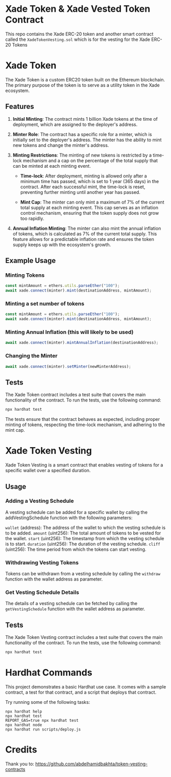 # Xade Token & Xade Vested Token Contract
This repo contains the Xade ERC-20 token and another smart contract called the `XadeTokenVesting.sol` which is for the vesting for the Xade ERC-20 Tokens  

# Xade Token
The Xade Token is a custom ERC20 token built on the Ethereum blockchain. The primary purpose of the token is to serve as a utility token in the Xade ecosystem.

## Features

1. **Initial Minting**: The contract mints 1 billion Xade tokens at the time of deployment, which are assigned to the deployer's address.

2. **Minter Role**: The contract has a specific role for a minter, which is initially set to the deployer's address. The minter has the ability to mint new tokens and change the minter's address.

3. **Minting Restrictions**: The minting of new tokens is restricted by a time-lock mechanism and a cap on the percentage of the total supply that can be minted at each minting event.

   - **Time-lock**: After deployment, minting is allowed only after a minimum time has passed, which is set to 1 year (365 days) in the contract. After each successful mint, the time-lock is reset, preventing further minting until another year has passed.
   
   - **Mint Cap**: The minter can only mint a maximum of 7% of the current total supply at each minting event. This cap serves as an inflation control mechanism, ensuring that the token supply does not grow too rapidly.

4. **Annual Inflation Minting**: The minter can also mint the annual inflation of tokens, which is calculated as 7% of the current total supply. This feature allows for a predictable inflation rate and ensures the token supply keeps up with the ecosystem's growth.

## Example Usage
### Minting Tokens
```js
const mintAmount = ethers.utils.parseEther("100");
await xade.connect(minter).mint(destinationAddress, mintAmount);
```
### Minting a set number of tokens
```js
const mintAmount = ethers.utils.parseEther("100");
await xade.connect(minter).mint(destinationAddress, mintAmount);
```
### Minting Annual Inflation (this will likely to be used)
```js
await xade.connect(minter).mintAnnualInflation(destinationAddress);
```
### Changing the Minter

```js
await xade.connect(minter).setMinter(newMinterAddress);
```

## Tests
The Xade Token contract includes a test suite that covers the main functionality of the contract. To run the tests, use the following command:
```bash
npx hardhat test
```
The tests ensure that the contract behaves as expected, including proper minting of tokens, respecting the time-lock mechanism, and adhering to the mint cap.

# Xade Token Vesting
Xade Token Vesting is a smart contract that enables vesting of tokens for a specific wallet over a specified duration.

## Usage
### Adding a Vesting Schedule
A vesting schedule can be added for a specific wallet by calling the addVestingSchedule function with the following parameters:

`wallet` (address): The address of the wallet to which the vesting schedule is to be added.
`amount` (uint256): The total amount of tokens to be vested for the wallet.
`start` (uint256): The timestamp from which the vesting schedule is to start.
`duration` (uint256): The duration of the vesting schedule.
`cliff` (uint256): The time period from which the tokens can start vesting.

### Withdrawing Vesting Tokens
Tokens can be withdrawn from a vesting schedule by calling the `withdraw` function with the wallet address as parameter.

### Get Vesting Schedule Details
The details of a vesting schedule can be fetched by calling the `getVestingSchedule` function with the wallet address as parameter.

## Tests
The Xade Token Vesting contract includes a test suite that covers the main functionality of the contract. To run the tests, use the following command:
```bash
npx hardhat test
```

# Hardhat Commands

This project demonstrates a basic Hardhat use case. It comes with a sample contract, a test for that contract, and a script that deploys that contract.

Try running some of the following tasks:

```shell
npx hardhat help
npx hardhat test
REPORT_GAS=true npx hardhat test
npx hardhat node
npx hardhat run scripts/deploy.js
```

# Credits
Thank you to: https://github.com/abdelhamidbakhta/token-vesting-contracts 
